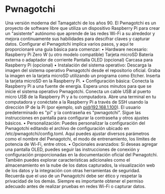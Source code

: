 # Pwnagotchi
Una versión moderna del Tamagatchi de los años 90.
El Pwnagotchi es un proyecto de software libre que utiliza un dispositivo Raspberry Pi para crear un "asistente" autónomo que aprende de las redes Wi-Fi a su alrededor y mejora continuamente sus habilidades para descifrar claves y capturar datos. Configurar el Pwnagotchi implica varios pasos, y aquí te proporcionaré una guía básica para comenzar:
•	Hardware necesario:
Raspberry Pi Zero W (u otro modelo compatible)
Tarjeta microSD
Batería externa o adaptador de corriente
Pantalla OLED (opcional)
Carcasa para Raspberry Pi (opcional)
•	Instalación del sistema operativo:
Descarga la imagen del sistema operativo Pwnagotchi desde el repositorio oficial.
Graba la imagen en la tarjeta microSD utilizando un programa como Etcher.
Inserta la tarjeta microSD en la Raspberry Pi.
•	Configuración básica:
Conecta la Raspberry Pi a una fuente de energía.
Espera unos minutos para que se inicie el sistema operativo Pwnagotchi.
Conecta un cable USB al puerto micro USB de la Raspberry Pi y a tu computadora.
Abre una terminal en tu computadora y conéctate a la Raspberry Pi a través de SSH usando la dirección IP de la Pi (por ejemplo, ssh pi@192.168.1.100).
El usuario predeterminado es "pi" y la contraseña es "pwnagotchi".
Sigue las instrucciones en pantalla para configurar la contraseña y otros ajustes básicos.
•	Personalización:
Puedes personalizar la configuración del Pwnagotchi editando el archivo de configuración ubicado en /etc/pwnagotchi/config.toml.
Aquí puedes ajustar diversos parámetros como el nombre del Pwnagotchi, el modo de entrenamiento, los límites de potencia de Wi-Fi, entre otros.
•	Opcionales avanzados:
Si deseas agregar una pantalla OLED, puedes seguir las instrucciones de conexión y configuración proporcionadas en la documentación oficial del Pwnagotchi.
También puedes explorar características adicionales como el almacenamiento en la nube de los datos capturados, la visualización web de los datos y la integración con otras herramientas de seguridad.
Recuerda que el uso de un Pwnagotchi debe ser ético y respetar la privacidad de los demás. Siempre es importante obtener el permiso adecuado antes de realizar pruebas en redes Wi-Fi o capturar datos.
